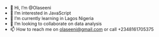 - 👋 Hi, I’m @Olaseeni
- 👀 I’m interested in JavaScript
- 🌱 I’m currently learning in Lagos Nigeria
- 💞️ I’m looking to collaborate on data analysis
- 📫 How to reach me on olaseeni@gmail.com or call +2348161705375

<!---
Olaseeni/Olaseeni is a ✨ special ✨ repository because its `README.md` (this file) appears on your GitHub profile.
You can click the Preview link to take a look at your changes.
--->
